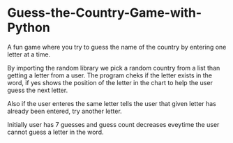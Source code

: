 # Guess-the-Country-Game-with-Python
A fun game where you try to guess the name of the country by entering one letter at a time.


By importing the random library we pick a random country from a list than getting a letter from a user. The program cheks if the letter exists in the word,
if yes shows the position of the letter in the chart to help the user guess the next letter.

Also if the user enteres the same letter tells the user that given letter has already been entered, try another letter.

Initially user has 7 guesses and guess count decreases eveytime the user cannot guess a letter in the word.
